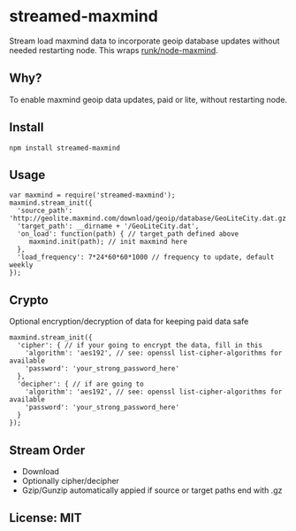 # streamed-maxmind

Stream load maxmind data to incorporate geoip database updates without needed restarting node.
This wraps [runk/node-maxmind](https://github.com/runk/node-maxmind).

## Why?

To enable maxmind geoip data updates, paid or lite, without restarting node.

## Install

```
npm install streamed-maxmind
```

## Usage

```
var maxmind = require('streamed-maxmind');
maxmind.stream_init({
  'source_path': 'http://geolite.maxmind.com/download/geoip/database/GeoLiteCity.dat.gz',
  'target_path': __dirname + '/GeoLiteCity.dat',
  'on_load': function(path) { // target_path defined above
     maxmind.init(path); // init maxmind here
  },
  'load_frequency': 7*24*60*60*1000 // frequency to update, default weekly
});
```

## Crypto

Optional encryption/decryption of data for keeping paid data safe

```
maxmind.stream_init({
  'cipher': { // if your going to encrypt the data, fill in this
    'algorithm': 'aes192', // see: openssl list-cipher-algorithms for available
    'password': 'your_strong_password_here'
  },
  'decipher': { // if are going to
    'algorithm': 'aes192', // see: openssl list-cipher-algorithms for available
    'password': 'your_strong_password_here'
  }
});
```

## Stream Order

- Download
- Optionally cipher/decipher
- Gzip/Gunzip automatically appied if source or target paths end with .gz

## License: MIT
